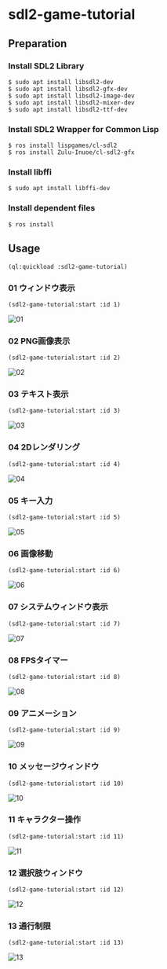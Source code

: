# sdl2-game-tutorial

## Preparation

### Install SDL2 Library

```
$ sudo apt install libsdl2-dev
$ sudo apt install libsdl2-gfx-dev
$ sudo apt install libsdl2-image-dev
$ sudo apt install libsdl2-mixer-dev
$ sudo apt install libsdl2-ttf-dev
```

### Install SDL2 Wrapper for Common Lisp

```
$ ros install lispgames/cl-sdl2
$ ros install Zulu-Inuoe/cl-sdl2-gfx
```

### Install libffi

```
$ sudo apt install libffi-dev
```

### Install dependent files

```
$ ros install
```

## Usage

```
(ql:quickload :sdl2-game-tutorial)
```

### 01 ウィンドウ表示

```
(sdl2-game-tutorial:start :id 1)
```

![01](https://github.com/fireflower0/sdl2-game-tutorial/blob/master/img/01.png)

### 02 PNG画像表示

```
(sdl2-game-tutorial:start :id 2)
```

![02](https://github.com/fireflower0/sdl2-game-tutorial/blob/master/img/02.png)

### 03 テキスト表示

```
(sdl2-game-tutorial:start :id 3)
```

![03](https://github.com/fireflower0/sdl2-game-tutorial/blob/master/img/03.png)

### 04 2Dレンダリング

```
(sdl2-game-tutorial:start :id 4)
```

![04](https://github.com/fireflower0/sdl2-game-tutorial/blob/master/img/04.png)

### 05 キー入力

```
(sdl2-game-tutorial:start :id 5)
```

![05](https://github.com/fireflower0/sdl2-game-tutorial/blob/master/img/05.png)

### 06 画像移動

```
(sdl2-game-tutorial:start :id 6)
```

![06](https://github.com/fireflower0/sdl2-game-tutorial/blob/master/img/06.png)

### 07 システムウィンドウ表示

```
(sdl2-game-tutorial:start :id 7)
```

![07](https://github.com/fireflower0/sdl2-game-tutorial/blob/master/img/07.png)

### 08 FPSタイマー

```
(sdl2-game-tutorial:start :id 8)
```

![08](https://github.com/fireflower0/sdl2-game-tutorial/blob/master/img/08.png)

### 09 アニメーション

```
(sdl2-game-tutorial:start :id 9)
```

![09](https://github.com/fireflower0/sdl2-game-tutorial/blob/master/img/09.png)

### 10 メッセージウィンドウ

```
(sdl2-game-tutorial:start :id 10)
```

![10](https://github.com/fireflower0/sdl2-game-tutorial/blob/master/img/10.png)

### 11 キャラクター操作

```
(sdl2-game-tutorial:start :id 11)
```

![11](https://github.com/fireflower0/sdl2-game-tutorial/blob/master/img/11.png)

### 12 選択肢ウィンドウ

```
(sdl2-game-tutorial:start :id 12)
```

![12](https://github.com/fireflower0/sdl2-game-tutorial/blob/master/img/12.png)

### 13 通行制限

```
(sdl2-game-tutorial:start :id 13)
```

![13](https://github.com/fireflower0/sdl2-game-tutorial/blob/master/img/13.png)

